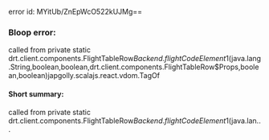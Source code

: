 error id: MYitUb/ZnEpWcO522kUJMg==
### Bloop error:

called from private static drt.client.components.FlightTableRow$Backend.flightCodeElement$1(java.lang.String,boolean,boolean,drt.client.components.FlightTableRow$Props,boolean,boolean)japgolly.scalajs.react.vdom.TagOf
#### Short summary: 

called from private static drt.client.components.FlightTableRow$Backend.flightCodeElement$1(java.lan...